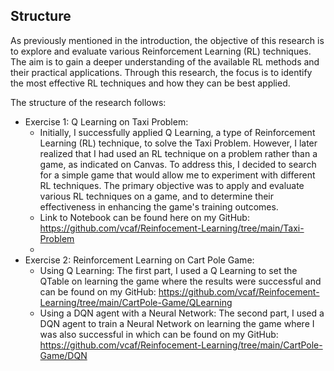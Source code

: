 
## Structure
As previously mentioned in the introduction, the objective of this research is to explore and evaluate various Reinforcement Learning (RL) techniques. The aim is to gain a deeper understanding of the available RL methods and their practical applications. Through this research, the focus is to identify the most effective RL techniques and how they can be best applied. 

The structure of the research follows:

 - Exercise 1: Q Learning on Taxi Problem:
	 - Initially, I successfully applied Q Learning, a type of Reinforcement Learning (RL) technique, to solve the Taxi Problem. However, I later realized that I had used an RL technique on a problem rather than a game, as indicated on Canvas. To address this, I decided to search for a simple game that would allow me to experiment with different RL techniques. The primary objective was to apply and evaluate various RL techniques on a game, and to determine their effectiveness in enhancing the game's training outcomes.
	 - Link to Notebook can be found here on my GitHub: https://github.com/vcaf/Reinfocement-Learning/tree/main/Taxi-Problem
	 - 
 - Exercise 2: Reinforcement Learning on Cart Pole Game:
	 - Using Q Learning: The first part, I used a Q Learning to set the QTable on learning the game where the results were successful and can be found on my GitHub: https://github.com/vcaf/Reinfocement-Learning/tree/main/CartPole-Game/QLearning
	 - Using a DQN agent with a Neural Network:	The second part, I used a DQN agent to train a Neural Network on learning the game where I was also successful in which can be found on my GitHub: https://github.com/vcaf/Reinfocement-Learning/tree/main/CartPole-Game/DQN
